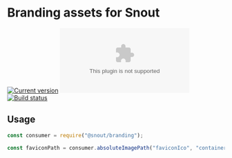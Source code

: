 # Branding assets for Snout

[![Current version][badge-version-image]][badge-version-link]
[![Download][badge-download-image]][badge-download-link]
[![Build status][badge-build-image]][badge-build-link]

[badge-build-image]: https://img.shields.io/github/workflow/status/snout-router/branding/CI?style=for-the-badge
[badge-build-link]: https://github.com/snout-router/branding/actions/workflows/ci.yml
[badge-download-image]: https://img.shields.io/github/downloads/snout-router/branding/latest/snout.branding.zip?sort=semver&style=for-the-badge&color=%2345cc11
[badge-download-link]: https://github.com/snout-router/branding/releases/latest/download/snout.branding.zip
[badge-version-image]: https://img.shields.io/npm/v/@snout/branding?label=%40snout%2Fbranding&logo=npm&style=for-the-badge
[badge-version-link]: https://npmjs.com/package/@snout/branding

## Usage

```js
const consumer = require("@snout/branding");

const faviconPath = consumer.absoluteImagePath("faviconIco", "container");
```
